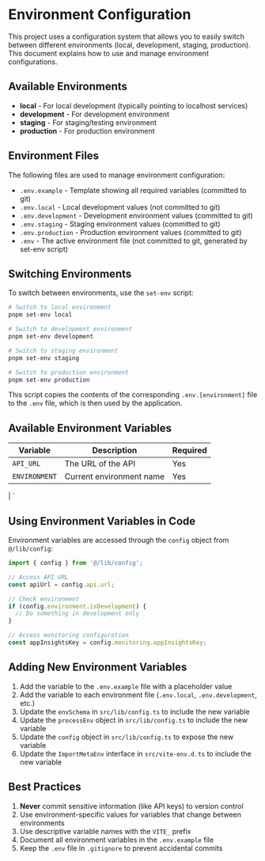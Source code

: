 # Environment Configuration

This project uses a configuration system that allows you to easily switch between different environments (local, development, staging, production). This document explains how to use and manage environment configurations.

## Available Environments

- **local** - For local development (typically pointing to localhost services)
- **development** - For development environment
- **staging** - For staging/testing environment
- **production** - For production environment

## Environment Files

The following files are used to manage environment configuration:

- `.env.example` - Template showing all required variables (committed to git)
- `.env.local` - Local development values (not committed to git)
- `.env.development` - Development environment values (committed to git)
- `.env.staging` - Staging environment values (committed to git)
- `.env.production` - Production environment values (committed to git)
- `.env` - The active environment file (not committed to git, generated by set-env script)

## Switching Environments

To switch between environments, use the `set-env` script:

```bash
# Switch to local environment
pnpm set-env local

# Switch to development environment
pnpm set-env development

# Switch to staging environment
pnpm set-env staging

# Switch to production environment
pnpm set-env production
```

This script copies the contents of the corresponding `.env.[environment]` file to the `.env` file, which is then used by the application.

## Available Environment Variables

| Variable      | Description              | Required |
| ------------- | ------------------------ | -------- |
| `API_URL`     | The URL of the API       | Yes      |
| `ENVIRONMENT` | Current environment name | Yes      |

| `

## Using Environment Variables in Code

Environment variables are accessed through the `config` object from `@/lib/config`:

```typescript
import { config } from '@/lib/config';

// Access API URL
const apiUrl = config.api.url;

// Check environment
if (config.environment.isDevelopment) {
  // Do something in development only
}

// Access monitoring configuration
const appInsightsKey = config.monitoring.appInsightsKey;
```

## Adding New Environment Variables

1. Add the variable to the `.env.example` file with a placeholder value
2. Add the variable to each environment file (`.env.local`, `.env.development`, etc.)
3. Update the `envSchema` in `src/lib/config.ts` to include the new variable
4. Update the `processEnv` object in `src/lib/config.ts` to include the new variable
5. Update the `config` object in `src/lib/config.ts` to expose the new variable
6. Update the `ImportMetaEnv` interface in `src/vite-env.d.ts` to include the new variable

## Best Practices

1. **Never** commit sensitive information (like API keys) to version control
2. Use environment-specific values for variables that change between environments
3. Use descriptive variable names with the `VITE_` prefix
4. Document all environment variables in the `.env.example` file
5. Keep the `.env` file in `.gitignore` to prevent accidental commits

